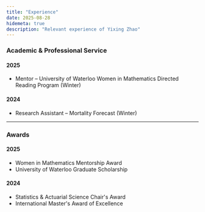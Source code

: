 ```yaml
---
title: "Experience"
date: 2025-08-28
hidemeta: true
description: "Relevant experience of Yixing Zhao"
---
```


### Academic & Professional Service

#### 2025
+ Mentor – University of Waterloo Women in Mathematics Directed Reading Program (Winter)

#### 2024
+ Research Assistant – Mortality Forecast (Winter)

---

### Awards

#### 2025
+ Women in Mathematics Mentorship Award  
+ University of Waterloo Graduate Scholarship

#### 2024
+ Statistics & Actuarial Science Chair's Award  
+ International Master's Award of Excellence
